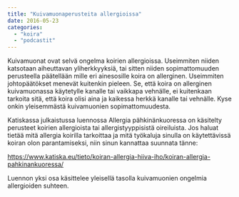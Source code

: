 ```yaml
---
title: "Kuivamuonaperusteita allergioissa"
date: 2016-05-23
categories: 
  - "koira"
  - "podcastit"
---
```


Kuivamuonat ovat selvä ongelma koirien allergioissa. Useimmiten niiden katsotaan aiheuttavan yliherkkyyksiä, tai sitten niiden sopimattomuuden perusteella päätellään mille eri ainesosille koira on allerginen. Useimmiten johtopäätökset menevät kuitenkin pieleen. Se, että koira on allerginen kuivamuonassa käytetylle kanalle tai vaikkapa vehnälle, ei kuitenkaan tarkoita sitä, että koira olisi aina ja kaikessa herkkä kanalle tai vehnälle. Kyse onkin yleisemmästä kuivamuonien sopimattomuudesta.

Katiskassa julkaistussa luennossa Allergia pähkinänkuoressa on käsitelty perusteet koirien allergioista tai allergistyyppisistä oireiluista. Jos haluat tietää mitä allergia koirilla tarkoittaa ja mitä työkaluja sinulla on käytettävissä koiran olon parantamiseksi, niin sinun kannattaa suunnata tänne:

https://www.katiska.eu/tieto/koiran-allergia-hiiva-iho/koiran-allergia-pahkinankuoressa/

Luennon yksi osa käsittelee yleisellä tasolla kuivamuonien ongelmia allergioiden suhteen.

